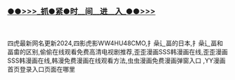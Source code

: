 <h3 class="heading-element" style="font-size:1.25em;font-weight:var(--base-text-weight-semibold, 600);color:#1F2328;font-family:-apple-system, BlinkMacSystemFont, &quot;background-color:#FFFFFF;">
	<a href="https://github.k596.com/11111.html">●●&gt;&gt;&gt;_抓●紧●时__间__进__入_●●&gt;&gt;&gt;</a></h3>
</br>

</br>
四虎最新网名更新2024,四影虎影WW4HU48CMO,扌喿辶畐的日本,扌喿辶畐和畐畬的区别,偷偷在线观看免费高清电视剧推荐,歪歪漫画SSS韩漫画在线,歪歪漫画SSS韩漫画在线,韩漫免费漫画在线观看方法,虫虫漫画免费漫画弹窗入口 ,YY漫画首页登录入口页面在哪里
